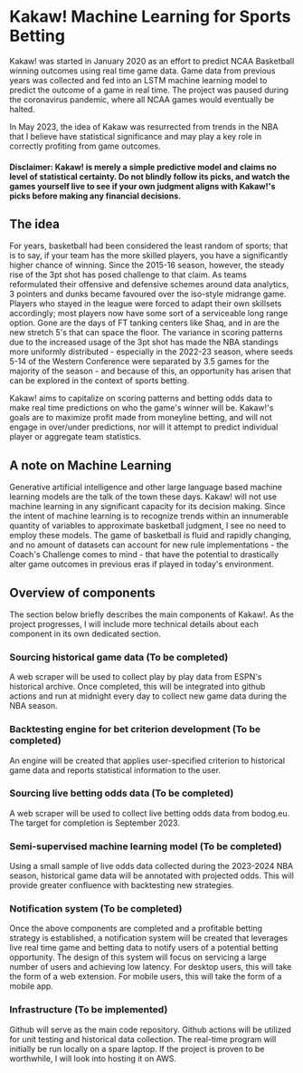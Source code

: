 # Kakaw! Machine Learning for Sports Betting
Kakaw! was started in January 2020 as an effort to predict NCAA Basketball winning outcomes using real time game data. Game data from previous years was collected and fed into an LSTM machine learning model to predict the outcome of a game in real time. The project was paused during the coronavirus pandemic, where all NCAA games would eventually be halted.

In May 2023, the idea of Kakaw was resurrected from trends in the NBA that I believe have statistical significance and may play a key role in correctly profiting from game outcomes.

#### Disclaimer: Kakaw! is merely a simple predictive model and claims no level of statistical certainty. Do not blindly follow its picks, and watch the games yourself live to see if your own judgment aligns with Kakaw!'s picks before making any financial decisions. 

## The idea
For years, basketball had been considered the least random of sports; that is to say, if your team has the more skilled players, you have a significantly higher chance of winning. Since the 2015-16 season, however, the steady rise of the 3pt shot has posed challenge to that claim. As teams reformulated their offensive and defensive schemes around data analytics, 3 pointers and dunks became favoured over the iso-style midrange game. Players who stayed in the league were forced to adapt their own skillsets accordingly; most players now have some sort of a serviceable long range option. Gone are the days of FT tanking centers like Shaq, and in are the new stretch 5's that can space the floor. The variance in scoring patterns due to the increased usage of the 3pt shot has made the NBA standings more uniformly distributed - especially in the 2022-23 season, where seeds 5-14 of the Western Conference were separated by 3.5 games for the majority of the season - and because of this, an opportunity has arisen that can be explored in the context of sports betting.

Kakaw! aims to capitalize on scoring patterns and betting odds data to make real time predictions on who the game's winner will be. Kakaw!'s goals are to maximize profit made from moneyline betting, and will not engage in over/under predictions, nor will it attempt to predict individual player or aggregate team statistics.

## A note on Machine Learning
Generative artificial intelligence and other large language based machine learning models are the talk of the town these days. Kakaw! will not use machine learning in any significant capacity for its decision making. Since the intent of machine learning is to recognize trends within an innumerable quantity of variables to approximate basketball judgment, I see no need to employ these models. The game of basketball is fluid and rapidly changing, and no amount of datasets can account for new rule implementations - the Coach's Challenge comes to mind - that have the potential to drastically alter game outcomes in previous eras if played in today's environment.

## Overview of components
The section below briefly describes the main components of Kakaw!. As the project progresses, I will include more technical details about each component in its own dedicated section.

### Sourcing historical game data (To be completed)
A web scraper will be used to collect play by play data from ESPN's historical archive. Once completed, this will be integrated into github actions and run at midnight every day to collect new game data during the NBA season.

### Backtesting engine for bet criterion development (To be completed)
An engine will be created that applies user-specified criterion to historical game data and reports statistical information to the user.

### Sourcing live betting odds data (To be completed)
A web scraper will be used to collect live betting odds data from bodog.eu. The target for completion is September 2023.

### Semi-supervised machine learning model (To be completed)
Using a small sample of live odds data collected during the 2023-2024 NBA season, historical game data will be annotated with projected odds. This will provide greater confluence with backtesting new strategies.

### Notification system (To be completed)
Once the above components are completed and a profitable betting strategy is established, a notification system will be created that leverages live real time game and betting data to notify users of a potential betting opportunity. The design of this system will focus on servicing a large number of users and achieving low latency. For desktop users, this will take the form of a web extension. For mobile users, this will take the form of a mobile app. 

### Infrastructure (To be implemented)
Github will serve as the main code repository. Github actions will be utilized for unit testing and historical data collection. The real-time program will initially be run locally on a spare laptop. If the project is proven to be worthwhile, I will look into hosting it on AWS.
